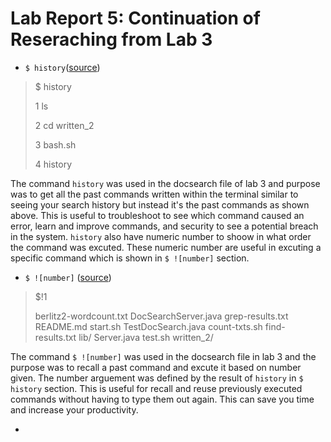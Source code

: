 # Lab Report 5: Continuation of Reseraching from Lab 3

- ```$ history```([source](https://www.cherryservers.com/blog/a-complete-guide-to-linux-bash-history))
> $ history 
>  
> 1 ls
> 
> 2 cd written_2
> 
> 3 bash.sh
> 
> 4 history 

The command ```history``` was used in the docsearch file of lab 3 and purpose was to get all the past commands written within the terminal similar to seeing your search history but instead it's the past commands as shown above. This is useful to troubleshoot to see which command caused an error, learn and improve commands, and security to see a potential breach in the system. ```history``` also have numeric number to shoow in what order the command was excuted. These numeric number are useful in excuting a specific command which is shown in ```$ ![number]``` section.

- ```$ ![number]``` ([source](https://www.cherryservers.com/blog/a-complete-guide-to-linux-bash-history))
> $!1
> 
> berlitz2-wordcount.txt  DocSearchServer.java  grep-results.txt  README.md    start.sh  TestDocSearch.java
count-txts.sh           find-results.txt      lib/              Server.java  test.sh   written_2/

The command ```$ ![number]``` was used in the docsearch file in lab 3 and the purpose was to recall a past command and excute it based on number given. The number arguement was defined by the result of ```history``` in ```$ history``` section. This is useful for recall and reuse previously executed commands without having to type them out again. This can save you time and increase your productivity. 

- 
